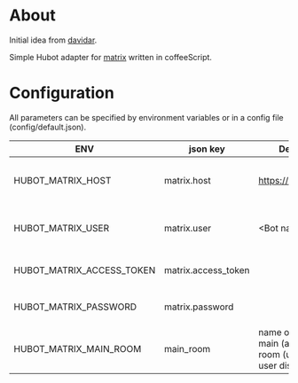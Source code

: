 # About

Initial idea from [davidar](https://github.com/davidar).

Simple Hubot adapter for [matrix](https://matrix.org) written in coffeeScript.

# Configuration

All parameters can be specified by environment variables or in a config file (config/default.json).

ENV | json key | Default | Description
--- | --- | --- | ---
HUBOT_MATRIX_HOST | matrix.host | https://matrix.org | the host of the matrix server to connect to
HUBOT_MATRIX_USER | matrix.user | \<Bot name\> | the hubot user for connecting to matrix
HUBOT_MATRIX_ACCESS_TOKEN | matrix.access_token |   | access token for token authentication
HUBOT_MATRIX_PASSWORD | matrix.password |   | password for password authentication
HUBOT_MATRIX_MAIN_ROOM | main_room | name or id of the main (auto-join) room (used for user discovery)
